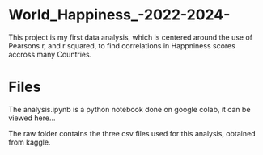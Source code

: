 # World_Happiness_-2022-2024-
This project is my first data analysis, which is centered around the use of Pearsons r, and r squared, to find correlations in Happniness scores accross many Countries.

# Files
The analysis.ipynb is a python notebook done on google colab, it can be viewed here...

The raw folder contains the three csv files used for this analysis, obtained from kaggle.
